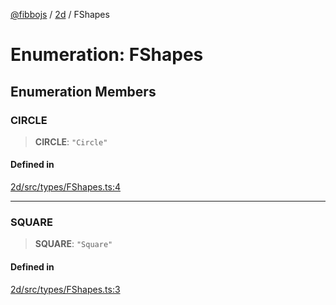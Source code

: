 [@fibbojs](/api/index) / [2d](/api/2d) / FShapes

# Enumeration: FShapes

## Enumeration Members

### CIRCLE

> **CIRCLE**: `"Circle"`

#### Defined in

[2d/src/types/FShapes.ts:4](https://github.com/fibbojs/fibbo/blob/d4e27f21b39d7470557f457413047335ba5e0d67/packages/2d/src/types/FShapes.ts#L4)

***

### SQUARE

> **SQUARE**: `"Square"`

#### Defined in

[2d/src/types/FShapes.ts:3](https://github.com/fibbojs/fibbo/blob/d4e27f21b39d7470557f457413047335ba5e0d67/packages/2d/src/types/FShapes.ts#L3)
